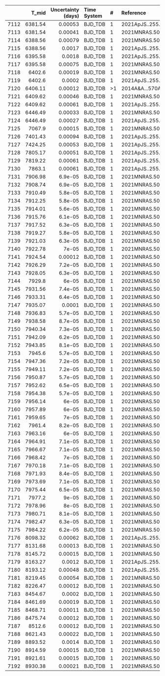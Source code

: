 |      |   T_mid |   Uncertainty (days) | Time System   | #   | Reference           |
|-----:|--------:|---------------------:|:--------------|:----|:--------------------|
| 7112 | 6381.54 |              0.00053 | BJD_TDB       | 1   | 2021ApJS..255...15W |
| 7113 | 6381.54 |              0.00041 | BJD_TDB       | 1   | 2021MNRAS.500.5420C |
| 7114 | 6388.56 |              0.00079 | BJD_TDB       | 1   | 2021MNRAS.500.5420C |
| 7115 | 6388.56 |              0.0017  | BJD_TDB       | 1   | 2021ApJS..255...15W |
| 7116 | 6395.58 |              0.0018  | BJD_TDB       | 1   | 2021ApJS..255...15W |
| 7117 | 6395.58 |              0.00075 | BJD_TDB       | 1   | 2021MNRAS.500.5420C |
| 7118 | 6402.6  |              0.00019 | BJD_TDB       | 1   | 2021MNRAS.500.5420C |
| 7119 | 6402.6  |              0.0002  | BJD_TDB       | 1   | 2021ApJS..255...15W |
| 7120 | 6406.11 |              0.00012 | BJD_TDB       | >1  | 2014A&A...570A..64S |
| 7121 | 6409.62 |              0.00046 | BJD_TDB       | 1   | 2021MNRAS.500.5420C |
| 7122 | 6409.62 |              0.00061 | BJD_TDB       | 1   | 2021ApJS..255...15W |
| 7123 | 6446.49 |              0.00033 | BJD_TDB       | 1   | 2021MNRAS.500.5420C |
| 7124 | 6446.49 |              0.00027 | BJD_TDB       | 1   | 2021ApJS..255...15W |
| 7125 | 7067.9  |              0.00015 | BJD_TDB       | 1   | 2021MNRAS.500.5420C |
| 7126 | 7401.43 |              0.00094 | BJD_TDB       | 1   | 2021ApJS..255...15W |
| 7127 | 7424.25 |              0.00053 | BJD_TDB       | 1   | 2021ApJS..255...15W |
| 7128 | 7805.17 |              0.00051 | BJD_TDB       | 1   | 2021ApJS..255...15W |
| 7129 | 7819.22 |              0.00061 | BJD_TDB       | 1   | 2021ApJS..255...15W |
| 7130 | 7863.1  |              0.00061 | BJD_TDB       | 1   | 2021ApJS..255...15W |
| 7131 | 7906.98 |              6.9e-05 | BJD_TDB       | 1   | 2021MNRAS.500.5420C |
| 7132 | 7908.74 |              6.9e-05 | BJD_TDB       | 1   | 2021MNRAS.500.5420C |
| 7133 | 7910.49 |              5.8e-05 | BJD_TDB       | 1   | 2021MNRAS.500.5420C |
| 7134 | 7912.25 |              5.8e-05 | BJD_TDB       | 1   | 2021MNRAS.500.5420C |
| 7135 | 7914.01 |              5.6e-05 | BJD_TDB       | 1   | 2021MNRAS.500.5420C |
| 7136 | 7915.76 |              6.1e-05 | BJD_TDB       | 1   | 2021MNRAS.500.5420C |
| 7137 | 7917.52 |              6.3e-05 | BJD_TDB       | 1   | 2021MNRAS.500.5420C |
| 7138 | 7919.27 |              5.8e-05 | BJD_TDB       | 1   | 2021MNRAS.500.5420C |
| 7139 | 7921.03 |              6.3e-05 | BJD_TDB       | 1   | 2021MNRAS.500.5420C |
| 7140 | 7922.78 |              7e-05   | BJD_TDB       | 1   | 2021MNRAS.500.5420C |
| 7141 | 7924.54 |              0.00012 | BJD_TDB       | 1   | 2021MNRAS.500.5420C |
| 7142 | 7926.29 |              7.2e-05 | BJD_TDB       | 1   | 2021MNRAS.500.5420C |
| 7143 | 7928.05 |              6.3e-05 | BJD_TDB       | 1   | 2021MNRAS.500.5420C |
| 7144 | 7929.8  |              6e-05   | BJD_TDB       | 1   | 2021MNRAS.500.5420C |
| 7145 | 7931.56 |              7.4e-05 | BJD_TDB       | 1   | 2021MNRAS.500.5420C |
| 7146 | 7933.31 |              6.4e-05 | BJD_TDB       | 1   | 2021MNRAS.500.5420C |
| 7147 | 7935.07 |              0.0001  | BJD_TDB       | 1   | 2021MNRAS.500.5420C |
| 7148 | 7936.83 |              5.7e-05 | BJD_TDB       | 1   | 2021MNRAS.500.5420C |
| 7149 | 7938.58 |              8.7e-05 | BJD_TDB       | 1   | 2021MNRAS.500.5420C |
| 7150 | 7940.34 |              7.3e-05 | BJD_TDB       | 1   | 2021MNRAS.500.5420C |
| 7151 | 7942.09 |              6.2e-05 | BJD_TDB       | 1   | 2021MNRAS.500.5420C |
| 7152 | 7943.85 |              8.1e-05 | BJD_TDB       | 1   | 2021MNRAS.500.5420C |
| 7153 | 7945.6  |              5.7e-05 | BJD_TDB       | 1   | 2021MNRAS.500.5420C |
| 7154 | 7947.36 |              7.2e-05 | BJD_TDB       | 1   | 2021MNRAS.500.5420C |
| 7155 | 7949.11 |              7.2e-05 | BJD_TDB       | 1   | 2021MNRAS.500.5420C |
| 7156 | 7950.87 |              5.7e-05 | BJD_TDB       | 1   | 2021MNRAS.500.5420C |
| 7157 | 7952.62 |              6.5e-05 | BJD_TDB       | 1   | 2021MNRAS.500.5420C |
| 7158 | 7954.38 |              5.7e-05 | BJD_TDB       | 1   | 2021MNRAS.500.5420C |
| 7159 | 7956.14 |              6e-05   | BJD_TDB       | 1   | 2021MNRAS.500.5420C |
| 7160 | 7957.89 |              6e-05   | BJD_TDB       | 1   | 2021MNRAS.500.5420C |
| 7161 | 7959.65 |              7e-05   | BJD_TDB       | 1   | 2021MNRAS.500.5420C |
| 7162 | 7961.4  |              8.2e-05 | BJD_TDB       | 1   | 2021MNRAS.500.5420C |
| 7163 | 7963.16 |              6e-05   | BJD_TDB       | 1   | 2021MNRAS.500.5420C |
| 7164 | 7964.91 |              7.1e-05 | BJD_TDB       | 1   | 2021MNRAS.500.5420C |
| 7165 | 7966.67 |              7.1e-05 | BJD_TDB       | 1   | 2021MNRAS.500.5420C |
| 7166 | 7968.42 |              7e-05   | BJD_TDB       | 1   | 2021MNRAS.500.5420C |
| 7167 | 7970.18 |              7.1e-05 | BJD_TDB       | 1   | 2021MNRAS.500.5420C |
| 7168 | 7971.93 |              8.4e-05 | BJD_TDB       | 1   | 2021MNRAS.500.5420C |
| 7169 | 7973.69 |              7.1e-05 | BJD_TDB       | 1   | 2021MNRAS.500.5420C |
| 7170 | 7975.44 |              6.5e-05 | BJD_TDB       | 1   | 2021MNRAS.500.5420C |
| 7171 | 7977.2  |              9e-05   | BJD_TDB       | 1   | 2021MNRAS.500.5420C |
| 7172 | 7978.96 |              8e-05   | BJD_TDB       | 1   | 2021MNRAS.500.5420C |
| 7173 | 7980.71 |              8.1e-05 | BJD_TDB       | 1   | 2021MNRAS.500.5420C |
| 7174 | 7982.47 |              6.3e-05 | BJD_TDB       | 1   | 2021MNRAS.500.5420C |
| 7175 | 7984.22 |              6.2e-05 | BJD_TDB       | 1   | 2021MNRAS.500.5420C |
| 7176 | 8098.32 |              0.00062 | BJD_TDB       | 1   | 2021ApJS..255...15W |
| 7177 | 8131.68 |              0.00013 | BJD_TDB       | 1   | 2021MNRAS.500.5420C |
| 7178 | 8145.72 |              0.00015 | BJD_TDB       | 1   | 2021MNRAS.500.5420C |
| 7179 | 8163.27 |              0.0012  | BJD_TDB       | 1   | 2021ApJS..255...15W |
| 7180 | 8193.12 |              0.00048 | BJD_TDB       | 1   | 2021ApJS..255...15W |
| 7181 | 8219.45 |              0.00054 | BJD_TDB       | 1   | 2021MNRAS.500.5420C |
| 7182 | 8226.47 |              0.00012 | BJD_TDB       | 1   | 2021MNRAS.500.5420C |
| 7183 | 8454.67 |              0.0002  | BJD_TDB       | 1   | 2021MNRAS.500.5420C |
| 7184 | 8461.69 |              0.00019 | BJD_TDB       | 1   | 2021MNRAS.500.5420C |
| 7185 | 8468.71 |              0.00011 | BJD_TDB       | 1   | 2021MNRAS.500.5420C |
| 7186 | 8475.74 |              0.00012 | BJD_TDB       | 1   | 2021MNRAS.500.5420C |
| 7187 | 8512.6  |              0.00012 | BJD_TDB       | 1   | 2021MNRAS.500.5420C |
| 7188 | 8621.43 |              0.00022 | BJD_TDB       | 1   | 2021MNRAS.500.5420C |
| 7189 | 8893.52 |              0.0014  | BJD_TDB       | 1   | 2021MNRAS.500.5420C |
| 7190 | 8914.59 |              0.00015 | BJD_TDB       | 1   | 2021MNRAS.500.5420C |
| 7191 | 8921.61 |              0.00015 | BJD_TDB       | 1   | 2021MNRAS.500.5420C |
| 7192 | 8930.38 |              0.00021 | BJD_TDB       | 1   | 2021MNRAS.500.5420C |